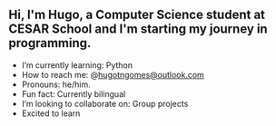 ##  Hi, I'm Hugo, a Computer Science student at CESAR School and I'm starting my journey in programming.
   - I’m currently learning: Python
   - How to reach me: @hugotngomes@outlook.com
   - Pronouns: he/him.
   - Fun fact: Currently bilingual
   - I’m looking to collaborate on: Group projects
   - Excited to learn
